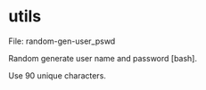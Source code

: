 # utils

File: random-gen-user_pswd

Random generate user name and password [bash].

Use 90 unique characters.
